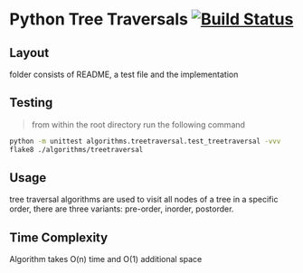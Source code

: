# Python Tree Traversals [![Build Status](https://travis-ci.org/lukebiggerstaff/simple-python-algorithms.svg?branch=master)](https://travis-ci.org/lukebiggerstaff/simple-python-algorithms)

## Layout
folder consists of README, a test file and the implementation

## Testing
> from within the root directory run the following command
```sh
python -m unittest algorithms.treetraversal.test_treetraversal -vvv
flake8 ./algorithms/treetraversal
```

## Usage
tree traversal algorithms are used to visit all nodes of a tree in a specific order, there are three variants: pre-order, inorder, postorder.

## Time Complexity
Algorithm takes O(n) time and O(1) additional space
